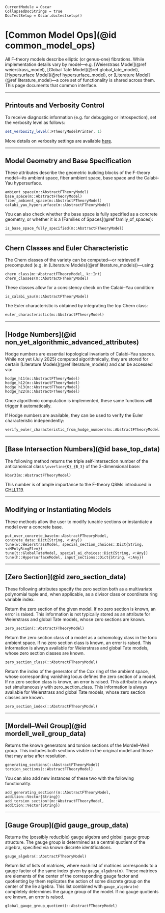 ```@meta
CurrentModule = Oscar
CollapsedDocStrings = true
DocTestSetup = Oscar.doctestsetup()
```

# [Common Model Ops](@id common_model_ops)

All F-theory models describe elliptic (or genus-one) fibrations. While implementation details vary by
model—e.g. [Weierstrass Model](@ref weierstrass_model), [Global Tate Model](@ref global_tate_model),
[Hypersurface Model](@ref hypersurface_model), or [Literature Model](@ref literature_model)—a core set
of functionality is shared across them. This page documents that common interface.

---

## Printouts and Verbosity Control

To receive diagnostic information (e.g. for debugging or introspection), set the verbosity level as follows:

```julia
set_verbosity_level(:FTheoryModelPrinter, 1)
```

More details on verbosity settings are available [here](https://nemocas.github.io/AbstractAlgebra.jl/dev/assertions/#AbstractAlgebra.@vprint).

---

## Model Geometry and Base Specification

These attributes describe the geometric building blocks of the F-theory model—its ambient space, fiber
ambient space, base space and the Calabi–Yau hypersurface.

```@docs
ambient_space(m::AbstractFTheoryModel)
base_space(m::AbstractFTheoryModel)
fiber_ambient_space(m::AbstractFTheoryModel)
calabi_yau_hypersurface(m::AbstractFTheoryModel)
```

You can also check whether the base space is fully specified as a concrete geometry, or whether it is
a [Families of Spaces](@ref family_of_spaces):

```@docs
is_base_space_fully_specified(m::AbstractFTheoryModel)
```

---

## Chern Classes and Euler Characteristic

The Chern classes of the variety can be computed—or retrieved if precomputed (e.g. in
[Literature Models](@ref literature_models))—using:

```@docs
chern_class(m::AbstractFTheoryModel, k::Int)
chern_classes(m::AbstractFTheoryModel)
```

These classes allow for a consistency check on the Calabi–Yau condition:

```@docs
is_calabi_yau(m::AbstractFTheoryModel)
```

The Euler characteristic is obtained by integrating the top Chern class:

```@docs
euler_characteristic(m::AbstractFTheoryModel)
```

---

## [Hodge Numbers](@id non_yet_algorithmic_advanced_attributes)

Hodge numbers are essential topological invariants of Calabi–Yau spaces. While not yet (July 2025)
computed algorithmically, they are stored for certain [Literature Models](@ref literature_models)
and can be accessed via:

```@docs
hodge_h11(m::AbstractFTheoryModel)
hodge_h12(m::AbstractFTheoryModel)
hodge_h13(m::AbstractFTheoryModel)
hodge_h22(m::AbstractFTheoryModel)
```

Once algorithmic computation is implemented, these same functions will trigger it automatically.

If Hodge numbers are available, they can be used to verify the Euler characteristic independently:

```@docs
verify_euler_characteristic_from_hodge_numbers(m::AbstractFTheoryModel)
```

---

## [Base Intersection Numbers](@id base_top_data)

The following method returns the triple self-intersection number of the anticanonical class
``\overline{K}_{B_3}`` of the 3-dimensional base:

```@docs
kbar3(m::AbstractFTheoryModel)
```

This number is of ample importance to the F-theory QSMs introduced in [CHLLT19](@cite).

---

## Modifying or Instantiating Models

These methods allow the user to modify tunable sections or instantiate a model over a concrete base.

```@docs
put_over_concrete_base(m::AbstractFTheoryModel, concrete_data::Dict{String, <:Any})
tune(w::WeierstrassModel, special_section_choices::Dict{String, <:MPolyRingElem})
tune(t::GlobalTateModel, special_ai_choices::Dict{String, <:Any})
tune(h::HypersurfaceModel, input_sections::Dict{String, <:Any})
```

---

## [Zero Section](@id zero_section_data)

These following attributes specify the zero section both as a multivariate polynomial tuple and, when
applicable, as a divisor class or coordinate ring variable index.

Return the zero section of the given model. If no zero section is known, an error is raised. This information
is not typically stored as an attribute for Weierstrass and global Tate models, whose zero sections are known.

```@docs
zero_section(::AbstractFTheoryModel)
```

Return the zero section class of a model as a cohomology class in the toric ambient space. If no zero section
class is known, an error is raised. This information is always available for Weierstrass and global Tate models,
whose zero section classes are known.

```@docs
zero_section_class(::AbstractFTheoryModel)
```

Return the index of the generator of the Cox ring of the ambient space, whose corresponding vanishing locus defines
the zero section of a model. If no zero section class is known, an error is raised. This attribute is always set
simultaneously with zero_section_class. This information is always available for Weierstrass and global Tate models,
whose zero section classes are known.

```@docs
zero_section_index(::AbstractFTheoryModel)
```

---

## [Mordell–Weil Group](@id mordell_weil_group_data)

Returns the known generators and torsion sections of the Mordell–Weil group. This includes both sections
visible in the original model and those that may arise after resolution.

```@docs
generating_sections(::AbstractFTheoryModel)
torsion_sections(::AbstractFTheoryModel)
```

You can also add new instances of these two with the following functionality.
```@docs
add_generating_section!(m::AbstractFTheoryModel, addition::Vector{String})
add_torsion_section!(m::AbstractFTheoryModel, addition::Vector{String})
```

---

## [Gauge Group](@id gauge_group_data)

Returns the (possibly reducible) gauge algebra and global gauge group structure. The gauge group is
determined as a central quotient of the algebra, specified via known discrete identifications.

```@docs
gauge_algebra(::AbstractFTheoryModel)
```

Return list of lists of matrices, where each list of matrices corresponds to a gauge factor of the same
index given by `gauge_algebra(m)`. These matrices are elements of the center of the corresponding gauge factor
and quotienting by them replicates the action of some discrete group on the center of the lie algebra. This
list combined with `gauge_algebra(m)` completely determines the gauge group of the model. If no gauge quotients
are known, an error is raised.

```@docs
global_gauge_group_quotient(::AbstractFTheoryModel)
```
